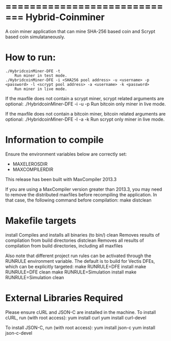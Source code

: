 =============================
Hybrid-Coinminer
=============================

A coin miner application that can mine SHA-256 based coin and Scrypt based coin simulataneously.


How to run:
================
    ./HybridcoinMiner-DFE -t
        Run miner in test mode.
    ./HybridcoinMiner-DFE -i <SHA256 pool address> -u <username> -p <password> -l <scrypt pool address> -a <username> -k <password>
        Run miner in live mode.

If the maxfile does not contain a scrypt miner, scrypt related arguments are optional:
    ./HybridcoinMiner-DFE -i <SHA256 pool address> -u <username> -p <password>
        Run bitcoin only miner in live mode.

If the maxfile does not contain a bitcoin miner, bitcoin related arguments are optional:
    ./HybridcoinMiner-DFE -l <scrypt pool address> -a <username> -k <password>
        Run scrypt only miner in live mode.

Information to compile
======================
Ensure the environment variables below are correctly set:
  * MAXELEROSDIR
  * MAXCOMPILERDIR

This release has been built with MaxCompiler 2013.3

If you are using a MaxCompiler version greater than 2013.3, you may need to
remove the distributed maxfiles before recompiling the application. In that
case, the following command before compilation:
	make distclean

Makefile targets
================
  install
	Compiles and installs all binaries (to bin/)
  clean
	Removes results of compilation from build directories
  distclean
    Removes all results of compilation from build directories, including
    all maxfiles


Also note that different project run rules can be activated through the
RUNRULE environment variable.  The default is to build for Vectis DFEs,
which can be explicitly targeted:
	make RUNRULE=DFE install
	make RUNRULE=DFE clean
	make RUNRULE=Simulation  install
	make RUNRULE=Simulation  clean


External Libraries Required
============================
Please ensure cURL and JSON-C are installed in the machine.
To install cURL, run (with root access):
	yum install curl 
	yum install curl-devel

To install JSON-C, run (with root access):
	yum install json-c 
	yum install json-c-devel 


